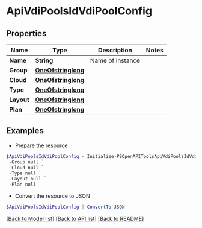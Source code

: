 # ApiVdiPoolsIdVdiPoolConfig
## Properties

Name | Type | Description | Notes
------------ | ------------- | ------------- | -------------
**Name** | **String** | Name of instance | 
**Group** | [**OneOfstringlong**](OneOfstringlong.md) |  | 
**Cloud** | [**OneOfstringlong**](OneOfstringlong.md) |  | 
**Type** | [**OneOfstringlong**](OneOfstringlong.md) |  | 
**Layout** | [**OneOfstringlong**](OneOfstringlong.md) |  | 
**Plan** | [**OneOfstringlong**](OneOfstringlong.md) |  | 

## Examples

- Prepare the resource
```powershell
$ApiVdiPoolsIdVdiPoolConfig = Initialize-PSOpenAPIToolsApiVdiPoolsIdVdiPoolConfig  -Name null `
 -Group null `
 -Cloud null `
 -Type null `
 -Layout null `
 -Plan null
```

- Convert the resource to JSON
```powershell
$ApiVdiPoolsIdVdiPoolConfig | ConvertTo-JSON
```

[[Back to Model list]](../README.md#documentation-for-models) [[Back to API list]](../README.md#documentation-for-api-endpoints) [[Back to README]](../README.md)

